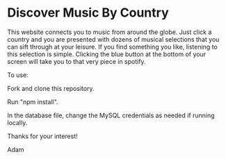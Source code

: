 # Discover Music By Country

This website connects you to music from around the globe. Just click a country and you are presented with dozens of musical selections that you can sift through at your leisure. If you find something you like, listening to this selection is simple. Clicking the blue button at the bottom of your screen will take you to that very piece in spotify.

To use:

Fork and clone this repository.

Run "npm install".

In the database file, change the MySQL credentials as needed if running locally.

Thanks for your interest!

Adam
